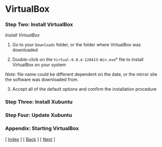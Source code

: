 # VirtualBox

### **Step Two**: Install VirtualBox

*Install VirtualBox*

1. Go to your `Downloads` folder, or the folder where VirtualBox was downloaded

2. Double-click on the `Virtual-6.0.4-128413-Win.exe`* file to install VirtualBox on your system

*Note*: file name could be different dependent on the date, or the mirror site the software was downloaded from.

3. Accept all of the default options and confirm the installation procedure


### **Step Three**: Install Xubuntu


### **Step Four**: Update Xubuntu


### **Appendix**: Starting VirtualBox


[ [Index](./README.md) ] [ [Back](./01_download_software.md) ] [ [Next](./03_install_xubuntu.md) ]